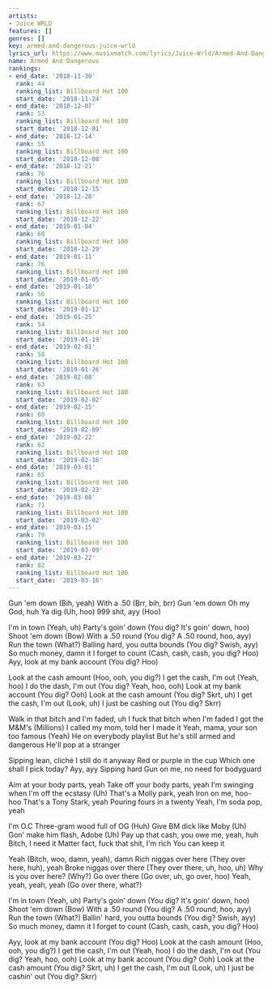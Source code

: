 ```yaml
---
artists:
- Juice WRLD
features: []
genres: []
key: armed-and-dangerous-juice-wrld
lyrics_url: https://www.musixmatch.com/lyrics/Juice-Wrld/Armed-And-Dangerous
name: Armed And Dangerous
rankings:
- end_date: '2018-11-30'
  rank: 44
  ranking_list: Billboard Hot 100
  start_date: '2018-11-24'
- end_date: '2018-12-07'
  rank: 53
  ranking_list: Billboard Hot 100
  start_date: '2018-12-01'
- end_date: '2018-12-14'
  rank: 55
  ranking_list: Billboard Hot 100
  start_date: '2018-12-08'
- end_date: '2018-12-21'
  rank: 76
  ranking_list: Billboard Hot 100
  start_date: '2018-12-15'
- end_date: '2018-12-28'
  rank: 67
  ranking_list: Billboard Hot 100
  start_date: '2018-12-22'
- end_date: '2019-01-04'
  rank: 60
  ranking_list: Billboard Hot 100
  start_date: '2018-12-29'
- end_date: '2019-01-11'
  rank: 76
  ranking_list: Billboard Hot 100
  start_date: '2019-01-05'
- end_date: '2019-01-18'
  rank: 56
  ranking_list: Billboard Hot 100
  start_date: '2019-01-12'
- end_date: '2019-01-25'
  rank: 54
  ranking_list: Billboard Hot 100
  start_date: '2019-01-19'
- end_date: '2019-02-01'
  rank: 58
  ranking_list: Billboard Hot 100
  start_date: '2019-01-26'
- end_date: '2019-02-08'
  rank: 63
  ranking_list: Billboard Hot 100
  start_date: '2019-02-02'
- end_date: '2019-02-15'
  rank: 60
  ranking_list: Billboard Hot 100
  start_date: '2019-02-09'
- end_date: '2019-02-22'
  rank: 62
  ranking_list: Billboard Hot 100
  start_date: '2019-02-16'
- end_date: '2019-03-01'
  rank: 65
  ranking_list: Billboard Hot 100
  start_date: '2019-02-23'
- end_date: '2019-03-08'
  rank: 71
  ranking_list: Billboard Hot 100
  start_date: '2019-03-02'
- end_date: '2019-03-15'
  rank: 79
  ranking_list: Billboard Hot 100
  start_date: '2019-03-09'
- end_date: '2019-03-22'
  rank: 82
  ranking_list: Billboard Hot 100
  start_date: '2019-03-16'
---
```

Gun 'em down (Bih, yeah)
With a .50 (Brr, bih, brr)
Gun 'em down
Oh my God, huh
Ya dig (Uh, hoo)
999 shit, ayy (Hoo)

I'm in town (Yeah, uh)
Party's goin' down (You dig? It's goin' down, hoo)
Shoot 'em down (Bow)
With a .50 round (You dig? A .50 round, hoo, ayy)
Run the town (What?)
Balling hard, you outta bounds (You dig? Swish, ayy)
So much money, damn it
I forget to count (Cash, cash, cash, you dig? Hoo)
Ayy, look at my bank account (You dig? Hoo)

Look at the cash amount (Hoo, ooh, you dig?)
I get the cash, I'm out (Yeah, hoo)
I do the dash, I'm out (You dig? Yeah, hoo, ooh)
Look at my bank account (You dig? Ooh)
Look at the cash amount (You dig? Skrt, uh)
I get the cash, I'm out (Look, uh)
I just be cashing out (You dig? Skrr)

Walk in that bitch and I'm faded, uh
I fuck that bitch when I'm faded
I got the M&M's (Millions)
I called my mom, told her I made it
Yeah, mama, your son too famous (Yeah)
He on everybody playlist
But he's still armed and dangerous
He'll pop at a stranger

Sipping lean, cliché
I still do it anyway
Red or purple in the cup
Which one shall I pick today? Ayy, ayy
Sipping hard
Gun on me, no need for bodyguard

Aim at your body parts, yeah
Take off your body parts, yeah
I'm swinging when I'm off the ecstasy (Uh)
That's a Molly park, yeah
Iron on me, hoo-hoo
That's a Tony Stark, yeah
Pouring fours in a twenty
Yeah, I'm soda pop, yeah

I'm O.C
Three-gram wood full of OG (Huh)
Give BM dick like Moby (Uh)
Gon' make him flash, Adobe (Uh)
Pay up that cash, you owe me, yeah, huh
Bitch, I need it
Matter fact, fuck that shit, I'm rich
You can keep it

Yeah (Bitch, woo, damn, yeah), damn
Rich niggas over here (They over here, huh), yeah
Broke niggas over there (They over there, uh, hoo, uh)
Why is you over here? (Why?)
Go over there (Go over, uh, go over, hoo)
Yeah, yeah, yeah, yeah (Go over there, what?)

I'm in town (Yeah, uh)
Party's goin' down (You dig? It's goin' down, hoo)
Shoot 'em down (Bow)
With a .50 round (You dig? A .50 round, hoo, ayy)
Run the town (What?)
Ballin' hard, you outta bounds (You dig? Swish, ayy)
So much money, damn it
I forget to count (Cash, cash, cash, you dig? Hoo)

Ayy, look at my bank account (You dig? Hoo)
Look at the cash amount (Hoo, ooh, you dig?)
I get the cash, I'm out (Yeah, hoo)
I do the dash, I'm out (You dig? Yeah, hoo, ooh)
Look at my bank account (You dig? Ooh)
Look at the cash amount (You dig? Skrt, uh)
I get the cash, I'm out (Look, uh)
I just be cashin' out (You dig? Skrr)
